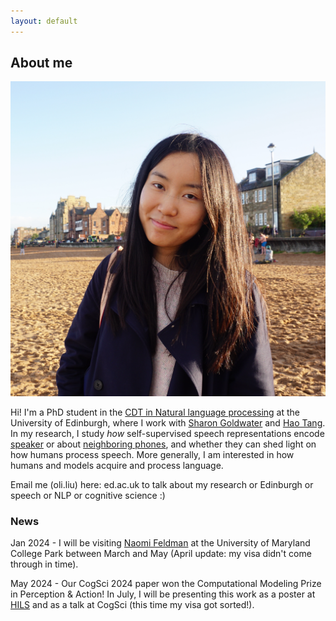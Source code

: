 ```yaml
---
layout: default
---
```


## About me

<img class="profile-picture" src="profile.jpg" onmouseover="this.src='coco_headphone.jpg';" onmouseout="this.src='profile.jpg';">

Hi! I'm a PhD student in the [CDT in Natural language processing](https://web.inf.ed.ac.uk/cdt/natural-language-processing) at the University of Edinburgh, where I work with [Sharon Goldwater](https://homepages.inf.ed.ac.uk/sgwater/) and [Hao Tang](https://homepages.inf.ed.ac.uk/htang2/). In my research, I study *how* self-supervised speech representations encode [speaker](https://arxiv.org/pdf/2305.12464.pdf) or about [neighboring phones](https://arxiv.org/pdf/2405.08237), and whether they can shed light on how humans process speech. More generally, I am interested in how humans and models acquire and process language. 

Email me (oli.liu) here: ed.ac.uk to talk about my research or Edinburgh or speech or NLP or cognitive science :) 

### News

Jan 2024 - I will be visiting [Naomi Feldman](https://users.umiacs.umd.edu/~nhf/) at the University of Maryland College Park between March and May (April update: my visa didn't come through in time).

May 2024 - Our CogSci 2024 paper won the Computational Modeling Prize in Perception & Action! In July, I will be presenting this work as a poster at [HILS](https://hils2024.nl/) and as a talk at CogSci (this time my visa got sorted!).
